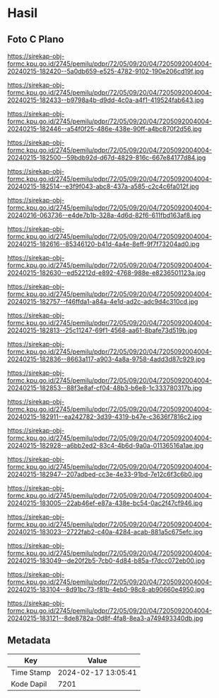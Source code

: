 # Hasil

## Foto C Plano

https://sirekap-obj-formc.kpu.go.id/2745/pemilu/pdpr/72/05/09/20/04/7205092004004-20240215-182420--5a0db659-e525-4782-9102-190e206cd19f.jpg

https://sirekap-obj-formc.kpu.go.id/2745/pemilu/pdpr/72/05/09/20/04/7205092004004-20240215-182433--b9798a4b-d9dd-4c0a-a4f1-419524fab643.jpg

https://sirekap-obj-formc.kpu.go.id/2745/pemilu/pdpr/72/05/09/20/04/7205092004004-20240215-182446--a54f0f25-486e-438e-90ff-a4bc870f2d56.jpg

https://sirekap-obj-formc.kpu.go.id/2745/pemilu/pdpr/72/05/09/20/04/7205092004004-20240215-182500--59bdb92d-d67d-4829-816c-667e84177d84.jpg

https://sirekap-obj-formc.kpu.go.id/2745/pemilu/pdpr/72/05/09/20/04/7205092004004-20240215-182514--e3f9f043-abc8-437a-a585-c2c4c6fa012f.jpg

https://sirekap-obj-formc.kpu.go.id/2745/pemilu/pdpr/72/05/09/20/04/7205092004004-20240216-063736--e4de7b1b-328a-4d6d-82f6-611fbd163af8.jpg

https://sirekap-obj-formc.kpu.go.id/2745/pemilu/pdpr/72/05/09/20/04/7205092004004-20240215-182616--85346120-b41d-4a4e-8eff-9f7f73204ad0.jpg

https://sirekap-obj-formc.kpu.go.id/2745/pemilu/pdpr/72/05/09/20/04/7205092004004-20240215-182630--ed52212d-e892-4768-988e-e8236501123a.jpg

https://sirekap-obj-formc.kpu.go.id/2745/pemilu/pdpr/72/05/09/20/04/7205092004004-20240215-182757--f46ffda1-a84a-4e1d-ad2c-adc9d4c310cd.jpg

https://sirekap-obj-formc.kpu.go.id/2745/pemilu/pdpr/72/05/09/20/04/7205092004004-20240215-182813--25c11247-69f1-4568-aa61-8bafe73d519b.jpg

https://sirekap-obj-formc.kpu.go.id/2745/pemilu/pdpr/72/05/09/20/04/7205092004004-20240215-182836--8663a117-a903-4a8a-9758-4add3d87c929.jpg

https://sirekap-obj-formc.kpu.go.id/2745/pemilu/pdpr/72/05/09/20/04/7205092004004-20240215-182853--88f3e8af-cf04-48b3-b6e8-1c333780317b.jpg

https://sirekap-obj-formc.kpu.go.id/2745/pemilu/pdpr/72/05/09/20/04/7205092004004-20240215-182911--ea242782-3d39-4319-b47e-c3636f7816c2.jpg

https://sirekap-obj-formc.kpu.go.id/2745/pemilu/pdpr/72/05/09/20/04/7205092004004-20240215-182928--a6bb2ed2-83c4-4b6d-9a0a-01136516a1ae.jpg

https://sirekap-obj-formc.kpu.go.id/2745/pemilu/pdpr/72/05/09/20/04/7205092004004-20240215-182947--207adbed-cc3e-4e33-91bd-7e12c6f3c6b0.jpg

https://sirekap-obj-formc.kpu.go.id/2745/pemilu/pdpr/72/05/09/20/04/7205092004004-20240215-183005--22ab46ef-e87a-438e-bc54-0ac2f47cf946.jpg

https://sirekap-obj-formc.kpu.go.id/2745/pemilu/pdpr/72/05/09/20/04/7205092004004-20240215-183023--2722fab2-c40a-4284-acab-881a5c675efc.jpg

https://sirekap-obj-formc.kpu.go.id/2745/pemilu/pdpr/72/05/09/20/04/7205092004004-20240215-183049--de20f2b5-7cb0-4d84-b85a-f7dcc072eb00.jpg

https://sirekap-obj-formc.kpu.go.id/2745/pemilu/pdpr/72/05/09/20/04/7205092004004-20240215-183104--8d91bc73-f81b-4eb0-98c8-ab90660e4950.jpg

https://sirekap-obj-formc.kpu.go.id/2745/pemilu/pdpr/72/05/09/20/04/7205092004004-20240215-183121--8de8782a-0d8f-4fa8-8ea3-a749493340db.jpg


## Metadata

| Key        | Value               |
| ---------- | ------------------- |
| Time Stamp | 2024-02-17 13:05:41 |
| Kode Dapil | 7201                |



